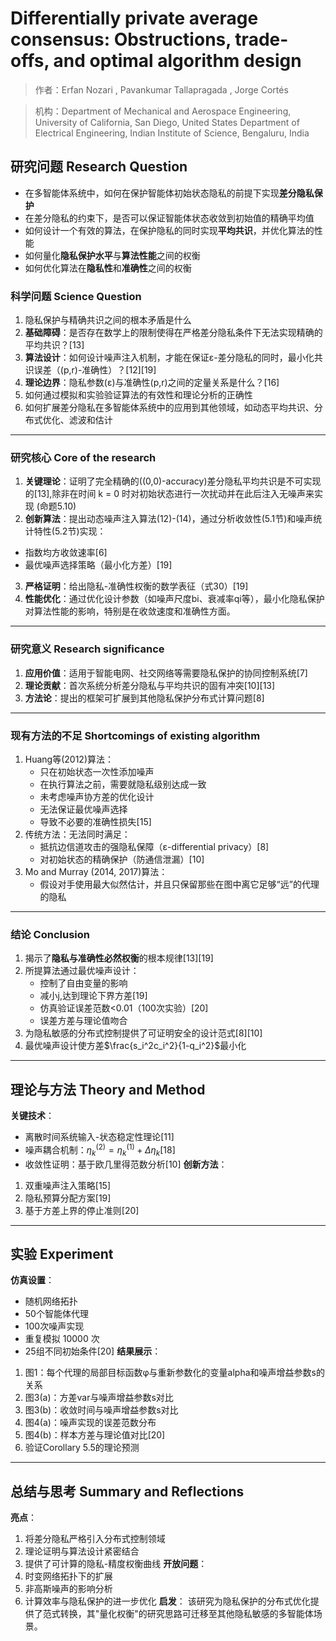 # Differentially private average consensus: Obstructions, trade-offs, and optimal algorithm design

> 作者：Erfan Nozari , Pavankumar Tallapragada , Jorge Cortés 

> 机构：Department of Mechanical and Aerospace Engineering, University of California, San Diego, United States 
> Department of Electrical Engineering, Indian Institute of Science, Bengaluru, India

## 研究问题 Research Question
- 在多智能体系统中，如何在保护智能体初始状态隐私的前提下实现**差分隐私保护**
- 在差分隐私的约束下，是否可以保证智能体状态收敛到初始值的精确平均值
- 如何设计一个有效的算法，在保护隐私的同时实现**平均共识**，并优化算法的性能
- 如何量化**隐私保护水平**与**算法性能**之间的权衡
- 如何优化算法在**隐私性**和**准确性**之间的权衡
### 科学问题 Science Question
1. 隐私保护与精确共识之间的根本矛盾是什么
2. **基础障碍**：是否存在数学上的限制使得在严格差分隐私条件下无法实现精确的平均共识？[13]
3. **算法设计**：如何设计噪声注入机制，才能在保证ε-差分隐私的同时，最小化共识误差（(p,r)-准确性）？[12][19]
4. **理论边界**：隐私参数(ε)与准确性(p,r)之间的定量关系是什么？[16]
5. 如何通过模拟和实验验证算法的有效性和理论分析的正确性 
6. 如何扩展差分隐私在多智能体系统中的应用到其他领域，如动态平均共识、分布式优化、滤波和估计

---

### 研究核心 Core of the research
1. **关键理论**：证明了完全精确的((0,0)-accuracy)差分隐私平均共识是不可实现的[13],除非在时间 k = 0 时对初始状态进行一次扰动并在此后注入无噪声来实现 (命题5.10)
2. **创新算法**：提出动态噪声注入算法(12)-(14)，通过分析收敛性(5.1节)和噪声统计特性(5.2节)实现：
  - 指数均方收敛速率[6]
  - 最优噪声选择策略（最小化方差）[19]
3. **严格证明**：给出隐私-准确性权衡的数学表征（式30）[19]
4. **性能优化**：通过优化设计参数（如噪声尺度bi、衰减率qi等），最小化隐私保护对算法性能的影响，特别是在收敛速度和准确性方面。

---

### 研究意义 Research significance
1. **应用价值**：适用于智能电网、社交网络等需要隐私保护的协同控制系统[7]
2. **理论贡献**：首次系统分析差分隐私与平均共识的固有冲突[10][13]
3. **方法论**：提出的框架可扩展到其他隐私保护分布式计算问题[8]

---

### 现有方法的不足 Shortcomings of existing algorithm
1. Huang等(2012)算法：
   - 只在初始状态一次性添加噪声
   - 在执行算法之前，需要就隐私级别达成一致
   - 未考虑噪声协方差的优化设计
   - 无法保证最优噪声选择
   - 导致不必要的准确性损失[15]
2. 传统方法：无法同时满足：
   - 抵抗边信道攻击的强隐私保障（ε-differential privacy）[8]
   - 对初始状态的精确保护（防通信泄漏）[10]
3. Mo and Murray (2014, 2017)算法：
   - 假设对手使用最大似然估计，并且只保留那些在图中离它足够“远”的代理的隐私
---

### 结论 Conclusion
1. 揭示了**隐私与准确性必然权衡**的根本规律[13][19]
2. 所提算法通过最优噪声设计：
   - 控制了自由变量的影响
   - 减小j,达到理论下界方差[19]
   - 仿真验证误差范数<0.01（100次实验）[20]
   - 误差方差与理论值吻合
3. 为隐私敏感的分布式控制提供了可证明安全的设计范式[8][10]
4. 最优噪声设计使方差$\frac{s_i^2c_i^2}{1-q_i^2}$最小化

---

## 理论与方法 Theory and Method
**关键技术**：
- 离散时间系统输入-状态稳定性理论[11]
- 噪声耦合机制：$\eta_k^{(2)} = \eta_k^{(1)} + \Delta\eta_k$[18]
- 收敛性证明：基于欧几里得范数分析[10]
**创新方法**：
1. 双重噪声注入策略[15]
2. 隐私预算分配方案[19]
3. 基于方差上界的停止准则[20]


---

## 实验 Experiment
**仿真设置**：
- 随机网络拓扑
- 50个智能体代理
- 100次噪声实现
- 重复模拟 10000 次
- 25组不同初始条件[20]
**结果展示**：
1. 图1：每个代理的局部目标函数φ与重新参数化的变量alpha和噪声增益参数s的关系
2. 图3(a)：方差var与噪声增益参数s对比
3. 图3(b)：收敛时间与噪声增益参数s对比
4. 图4(a)：噪声实现的误差范数分布
5. 图4(b)：样本方差与理论值对比[20]
6. 验证Corollary 5.5的理论预测

---

## 总结与思考 Summary and Reflections
**亮点**：
1. 将差分隐私严格引入分布式控制领域
2. 理论证明与算法设计紧密结合
3. 提供了可计算的隐私-精度权衡曲线
**开放问题**：
1. 时变网络拓扑下的扩展
2. 非高斯噪声的影响分析
3. 计算效率与隐私保护的进一步优化
**启发**：
该研究为隐私保护的分布式优化提供了范式转换，其"量化权衡"的研究思路可迁移至其他隐私敏感的多智能体场景。
